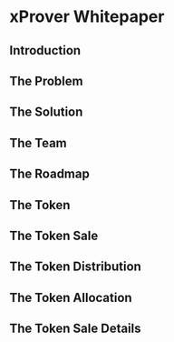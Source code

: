 # xProver Whitepaper

## Introduction

## The Problem

## The Solution

## The Team

## The Roadmap

## The Token

## The Token Sale

## The Token Distribution

## The Token Allocation

## The Token Sale Details
